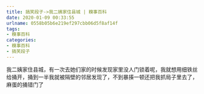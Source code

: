 ```yaml
---
title: 搞笑段子->我二姨家住县城 | 糗事百科
date: 2020-01-09 00:33:55
urlname: 0558b05b6e219ef297cbb06d5f8af14f
tags: 
- 糗事百科
categories:
- 糗事百科
- 搞笑段子
---
```

我二姨家住县城，有一次去她们家的时候发现家里没人门锁着呢，我就想用细铁丝给捅开，捅到一半我就被隔壁的邻居发现了，不到暴揍一顿还把我抓局子里去了，麻蛋的捅错门了


